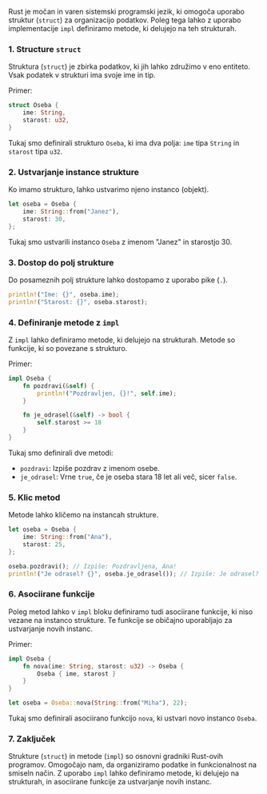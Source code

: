 Rust je močan in varen sistemski programski jezik, ki omogoča uporabo struktur (`struct`) za organizacijo podatkov. Poleg tega lahko z uporabo implementacije `impl` definiramo metode, ki delujejo na teh strukturah.

### 1. Structure `struct`

Struktura (`struct`) je zbirka podatkov, ki jih lahko združimo v eno entiteto. Vsak podatek v strukturi ima svoje ime in tip.

Primer:

```rust
struct Oseba {
    ime: String,
    starost: u32,
}
```

Tukaj smo definirali strukturo `Oseba`, ki ima dva polja: `ime` tipa `String` in `starost` tipa `u32`.

### 2. Ustvarjanje instance strukture

Ko imamo strukturo, lahko ustvarimo njeno instanco (objekt).

```rust
let oseba = Oseba {
    ime: String::from("Janez"),
    starost: 30,
};
```

Tukaj smo ustvarili instanco `Oseba` z imenom "Janez" in starostjo 30.

### 3. Dostop do polj strukture

Do posameznih polj strukture lahko dostopamo z uporabo pike (`.`).

```rust
println!("Ime: {}", oseba.ime);
println!("Starost: {}", oseba.starost);
```

### 4. Definiranje metode z `impl`

Z `impl` lahko definiramo metode, ki delujejo na strukturah. Metode so funkcije, ki so povezane s strukturo.

Primer:

```rust
impl Oseba {
    fn pozdravi(&self) {
        println!("Pozdravljen, {}!", self.ime);
    }

    fn je_odrasel(&self) -> bool {
        self.starost >= 18
    }
}
```

Tukaj smo definirali dve metodi:

- `pozdravi`: Izpiše pozdrav z imenom osebe.
- `je_odrasel`: Vrne `true`, če je oseba stara 18 let ali več, sicer `false`.

### 5. Klic metod

Metode lahko kličemo na instancah strukture.

```rust
let oseba = Oseba {
    ime: String::from("Ana"),
    starost: 25,
};

oseba.pozdravi(); // Izpiše: Pozdravljena, Ana!
println!("Je odrasel? {}", oseba.je_odrasel()); // Izpiše: Je odrasel? true
```

### 6. Asociirane funkcije

Poleg metod lahko v `impl` bloku definiramo tudi asociirane funkcije, ki niso vezane na instanco strukture. Te funkcije se običajno uporabljajo za ustvarjanje novih instanc.

Primer:

```rust
impl Oseba {
    fn nova(ime: String, starost: u32) -> Oseba {
        Oseba { ime, starost }
    }
}

let oseba = Oseba::nova(String::from("Miha"), 22);
```

Tukaj smo definirali asociirano funkcijo `nova`, ki ustvari novo instanco `Oseba`.

### 7. Zaključek

Strukture (`struct`) in metode (`impl`) so osnovni gradniki Rust-ovih programov. Omogočajo nam, da organiziramo podatke in funkcionalnost na smiseln način. Z uporabo `impl` lahko definiramo metode, ki delujejo na strukturah, in asociirane funkcije za ustvarjanje novih instanc.
